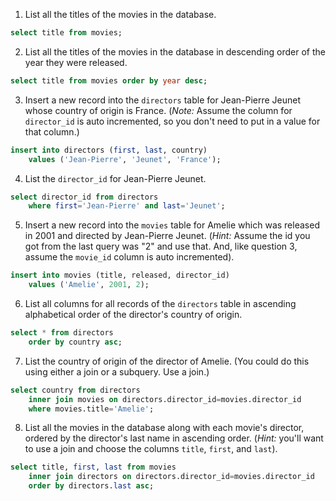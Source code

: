 1. List all the titles of the movies in the database.

```sql
select title from movies;
```

2. List all the titles of the movies in the database in descending order of the year they were released.

```sql
select title from movies order by year desc;
```

3. Insert a new record into the `directors` table for Jean-Pierre Jeunet whose country of origin is France. (*Note:* Assume the column for `director_id` is auto incremented, so you don't need to put in a value for that column.)

```sql
insert into directors (first, last, country)
    values ('Jean-Pierre', 'Jeunet', 'France');
```

4. List the `director_id` for Jean-Pierre Jeunet.

```sql
select director_id from directors
    where first='Jean-Pierre' and last='Jeunet';
```

5. Insert a new record into the `movies` table for Amelie which was released in 2001 and directed by Jean-Pierre Jeunet. (*Hint:* Assume the id you got from the last query was "2" and use that. And, like question 3, assume the `movie_id` column is auto incremented).

```sql
insert into movies (title, released, director_id)
    values ('Amelie', 2001, 2);
```

6. List all columns for all records of the `directors` table in ascending alphabetical order of the director's country of origin.

```sql
select * from directors
    order by country asc;
```

7. List the country of origin of the director of Amelie. (You could do this using either a join or a subquery. Use a join.)

```sql
select country from directors
    inner join movies on directors.director_id=movies.director_id
    where movies.title='Amelie';
```

8. List all the movies in the database along with each movie's director, ordered by the director's last name in ascending order. (*Hint:* you'll want to use a join and choose the columns `title`, `first`, and `last`).

```sql
select title, first, last from movies
    inner join directors on directors.director_id=movies.director_id
    order by directors.last asc;
```
